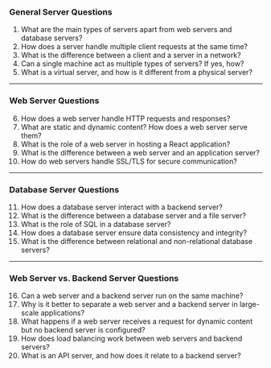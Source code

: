 ### **General Server Questions**

1. What are the main types of servers apart from web servers and database servers?
2. How does a server handle multiple client requests at the same time?
3. What is the difference between a client and a server in a network?
4. Can a single machine act as multiple types of servers? If yes, how?
5. What is a virtual server, and how is it different from a physical server?

---

### **Web Server Questions**

6. How does a web server handle HTTP requests and responses?
7. What are static and dynamic content? How does a web server serve them?
8. What is the role of a web server in hosting a React application?
9. What is the difference between a web server and an application server?
10. How do web servers handle SSL/TLS for secure communication?

---

### **Database Server Questions**

11. How does a database server interact with a backend server?
12. What is the difference between a database server and a file server?
13. What is the role of SQL in a database server?
14. How does a database server ensure data consistency and integrity?
15. What is the difference between relational and non-relational database servers?

---

### **Web Server vs. Backend Server Questions**

16. Can a web server and a backend server run on the same machine?
17. Why is it better to separate a web server and a backend server in large-scale applications?
18. What happens if a web server receives a request for dynamic content but no backend server is configured?
19. How does load balancing work between web servers and backend servers?
20. What is an API server, and how does it relate to a backend server?
